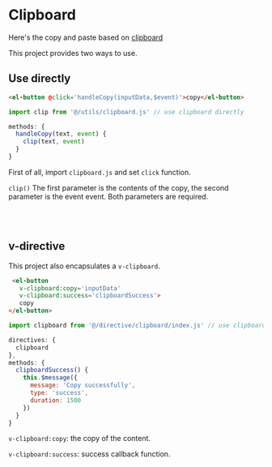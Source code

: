 # Clipboard
Here's the copy and paste based on [clipboard](https://github.com/zenorocha/clipboard.js)

This project provides two ways to use.

## Use directly
```html
<el-button @click='handleCopy(inputData,$event)'>copy</el-button>
```
```js
import clip from '@/utils/clipboard.js' // use clipboard directly

methods: {
  handleCopy(text, event) {
    clip(text, event)
  }
}
```

First of all, import `clipboard.js` and  set `click` function.

`clip()` The first parameter is the contents of the copy, the second parameter is the event event. Both parameters are required.

<br/>
<br/>

## v-directive

This project also encapsulates a `v-clipboard`.

```html
 <el-button
   v-clipboard:copy='inputData'
   v-clipboard:success='clipboardSuccess'>
   copy
</el-button>
```
```js
import clipboard from '@/directive/clipboard/index.js' // use clipboard by v-directive

directives: {
  clipboard
},
methods: {
  clipboardSuccess() {
    this.$message({
      message: 'Copy successfully',
      type: 'success',
      duration: 1500
    })
  }
}
```
`v-clipboard:copy`: the copy of the content.

`v-clipboard:success`: success callback function.
